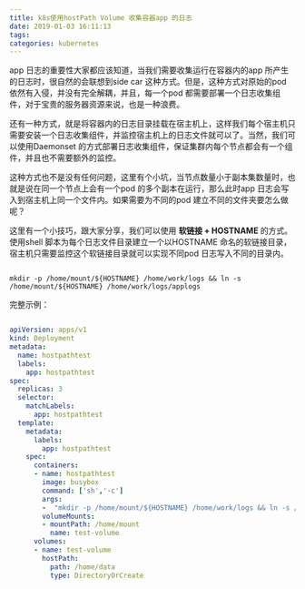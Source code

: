 ```yaml
---
title: k8s使用hostPath Volume 收集容器app 的日志
date: 2019-01-03 16:11:13
tags:
categories: kubernetes
---
```


app 日志的重要性大家都应该知道，当我们需要收集运行在容器内的app 所产生的日志时，很自然的会联想到side car 这种方式。但是，这种方式对原始的pod 依然有入侵，并没有完全解耦，并且，每一个pod 都需要部署一个日志收集组件，对于宝贵的服务器资源来说，也是一种浪费。

还有一种方式，就是将容器内的日志目录挂载在宿主机上，这样我们每个宿主机只需要安装一个日志收集组件，并监控宿主机上的日志文件就可以了。当然，我们可以使用Daemonset 的方式部署日志收集组件，保证集群内每个节点都会有一个组件，并且也不需要额外的监控。

这种方式也不是没有任何问题，这里有个小坑，当节点数量小于副本集数量时，也就是说在同一个节点上会有一个pod 的多个副本在运行，那么此时app 日志会写入到宿主机上同一个文件内。如果需要为不同的pod 建立不同的文件夹要怎么做呢？

这里有一个小技巧，跟大家分享，我们可以使用 **软链接 + HOSTNAME** 的方式。使用shell 脚本为每个日志文件目录建立一个以HOSTNAME 命名的软链接目录，宿主机只需要监控这个软链接目录就可以实现不同pod 日志写入不同的目录内。

```shell

mkdir -p /home/mount/${HOSTNAME} /home/work/logs && ln -s /home/mount/${HOSTNAME} /home/work/logs/applogs
```

完整示例：

```yaml

apiVersion: apps/v1
kind: Deployment
metadata:
  name: hostpathtest
  labels:
    app: hostpathtest
spec:
  replicas: 3
  selector:
    matchLabels:
      app: hostpathtest
  template:
    metadata:
      labels:
        app: hostpathtest
    spec:
      containers:
      - name: hostpathtest
        image: busybox
        command: ['sh','-c']
        args:
        -  "mkdir -p /home/mount/${HOSTNAME} /home/work/logs && ln -s /home/mount/${HOSTNAME} /home/work/logs/applogs && echo $(date)   ${HOSTNAME} >> /home/work/logs/applogs/nginx.log && sleep 10000000"
        volumeMounts:
        - mountPath: /home/mount
          name: test-volume
      volumes:
      - name: test-volume
        hostPath:
          path: /home/data
          type: DirectoryOrCreate
```

